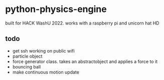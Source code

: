 # python-physics-engine
 built for HACK WashU 2022. works with a raspberry pi and unicorn hat HD


 ## todo
 - get ssh working on public wifi
 - particle object
 - force generator class. takes an abstractobject and applies a force to it
 - bouncing ball
 - make continuous motion update
